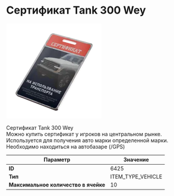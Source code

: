 # Сертификат Tank 300 Wey

![Item Image](../img/6425.webp?raw=true)

Сертификат Tank 300 Wey<br>Можно купить сертификат у игроков на центральном рынке.<br>Используется для получения авто марки определенной марки.<br>Необходимо находиться на автобазаре (/GPS)


| Параметр | Значение |
|----------|----------|
| **ID** | 6425 |
| **Тип** | ITEM_TYPE_VEHICLE |
| **Максимальное количество в ячейке** | 10 |


